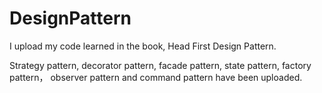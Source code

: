 # DesignPattern
I upload my code learned in the book, Head First Design Pattern.

Strategy pattern, decorator pattern, facade pattern, state pattern, factory pattern， observer pattern and command pattern have been uploaded.

